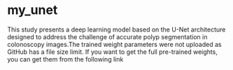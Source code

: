 # my_unet
This study presents a deep learning model based on the U-Net architecture designed to address the challenge of accurate polyp segmentation in colonoscopy images.The trained weight parameters were not uploaded as GitHub has a file size limit. If you want to get the full pre-trained weights, you can get them from the following link
